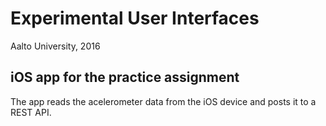 # Experimental User Interfaces

Aalto University, 2016

## iOS app for the practice assignment

The app reads the acelerometer data from the iOS device and posts it to a REST API.
